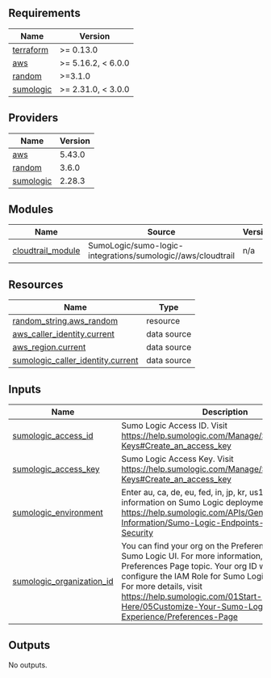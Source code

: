 ## Requirements

| Name | Version |
|------|---------|
| <a name="requirement_terraform"></a> [terraform](#requirement\_terraform) | >= 0.13.0 |
| <a name="requirement_aws"></a> [aws](#requirement\_aws) | >= 5.16.2, < 6.0.0 |
| <a name="requirement_random"></a> [random](#requirement\_random) | >=3.1.0 |
| <a name="requirement_sumologic"></a> [sumologic](#requirement\_sumologic) | >= 2.31.0, < 3.0.0 |

## Providers

| Name | Version |
|------|---------|
| <a name="provider_aws"></a> [aws](#provider\_aws) | 5.43.0 |
| <a name="provider_random"></a> [random](#provider\_random) | 3.6.0 |
| <a name="provider_sumologic"></a> [sumologic](#provider\_sumologic) | 2.28.3 |

## Modules

| Name | Source | Version |
|------|--------|---------|
| <a name="module_cloudtrail_module"></a> [cloudtrail\_module](#module\_cloudtrail\_module) | SumoLogic/sumo-logic-integrations/sumologic//aws/cloudtrail | n/a |

## Resources

| Name | Type |
|------|------|
| [random_string.aws_random](https://registry.terraform.io/providers/hashicorp/random/latest/docs/resources/string) | resource |
| [aws_caller_identity.current](https://registry.terraform.io/providers/hashicorp/aws/latest/docs/data-sources/caller_identity) | data source |
| [aws_region.current](https://registry.terraform.io/providers/hashicorp/aws/latest/docs/data-sources/region) | data source |
| [sumologic_caller_identity.current](https://registry.terraform.io/providers/SumoLogic/sumologic/latest/docs/data-sources/caller_identity) | data source |

## Inputs

| Name | Description | Type | Default | Required |
|------|-------------|------|---------|:--------:|
| <a name="input_sumologic_access_id"></a> [sumologic\_access\_id](#input\_sumologic\_access\_id) | Sumo Logic Access ID. Visit https://help.sumologic.com/Manage/Security/Access-Keys#Create_an_access_key | `string` | n/a | yes |
| <a name="input_sumologic_access_key"></a> [sumologic\_access\_key](#input\_sumologic\_access\_key) | Sumo Logic Access Key. Visit https://help.sumologic.com/Manage/Security/Access-Keys#Create_an_access_key | `string` | n/a | yes |
| <a name="input_sumologic_environment"></a> [sumologic\_environment](#input\_sumologic\_environment) | Enter au, ca, de, eu, fed, in, jp, kr, us1 or us2. For more information on Sumo Logic deployments visit https://help.sumologic.com/APIs/General-API-Information/Sumo-Logic-Endpoints-and-Firewall-Security | `string` | n/a | yes |
| <a name="input_sumologic_organization_id"></a> [sumologic\_organization\_id](#input\_sumologic\_organization\_id) | You can find your org on the Preferences page in the Sumo Logic UI. For more information, see the Preferences Page topic. Your org ID will be used to configure the IAM Role for Sumo Logic AWS Sources."<br>            For more details, visit https://help.sumologic.com/01Start-Here/05Customize-Your-Sumo-Logic-Experience/Preferences-Page | `string` | n/a | yes |

## Outputs

No outputs.
